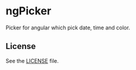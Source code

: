 # ngPicker

Picker for angular which pick date, time and color.

## License

See the [LICENSE](https://github.com/WebArtWork/ngPicker/blob/master/LICENSE) file.